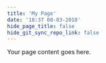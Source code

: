 ```yaml
---
title: 'My Page'
date: '18:37 08-03-2018'
hide_page_title: false
hide_git_sync_repo_link: false
---
```


Your page content goes here.